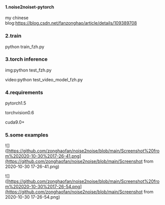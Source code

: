 #### 1.noise2noiset-pytorch

my chinese blog:https://blog.csdn.net/fanzonghao/article/details/109389708

### 2.train

python train_fzh.py

### 3.torch inference

img:python test_fzh.py

video:python test_video_model_fzh.py

### 4.requirements

pytorch1.5

torchvision0.6

cuda9.0+

### 5.some examples

![]([https://github.com/zonghaofan/noise2noise/blob/main/Screenshot%20from%202020-10-30%2017-26-41.png](https://github.com/zonghaofan/noise2noise/blob/main/Screenshot from 2020-10-30 17-26-41.png)

![]([https://github.com/zonghaofan/noise2noise/blob/main/Screenshot%20from%202020-10-30%2017-26-54.png](https://github.com/zonghaofan/noise2noise/blob/main/Screenshot from 2020-10-30 17-26-54.png)


